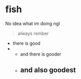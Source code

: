 # fish
No idea what im doing ngl

> always rember
- there is good
- - and there is gooder
  - ## and also goodest

